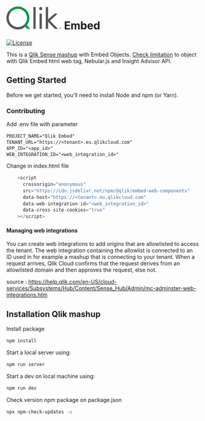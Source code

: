 # ![Qlik logo](./src/img/Qlik_Logo.svg) Embed

[![License](https://img.shields.io/badge/license-ISC-blue.svg)](https://opensource.org/licenses/ISC)

This is a [Qlik Sense mashup](https://qlik.dev/embed/foundational-knowledge/web-app-mashup-intro/) with Embed Objects. [Check limitation](https://qlik.dev/extend/extend-qlik-visualizations/supported-charts/) to object with Qlik Embed html web tag, Nebular.js and Insight Advisor API.

## Getting Started

Before we get started, you'll need to install Node and npm (or Yarn).

### Contributing

Add .env file with parameter

```.env
PROJECT_NAME="Qlik Embed"
TENANT_URL="https://<tenant>.eu.qlikcloud.com"
APP_ID="<app_id>"
WEB_INTEGRATION_ID="<web_integration_id>"
```

Change in index.html file

```js
    <script
      crossorigin="anonymous"
      src="https://cdn.jsdelivr.net/npm/@qlik/embed-web-components"
      data-host="https://<tenant>.eu.qlikcloud.com"
      data-web-integration-id="<web_integration_id>"
      data-cross-site-cookies="true"
    ></script>
```

#### Managing web integrations

You can create web integrations to add origins that are allowlisted to access the tenant. The web integration containing the allowlist is connected to an ID used in for example a mashup that is connecting to your tenant. When a request arrives, Qlik Cloud confirms that the request derives from an allowlisted domain and then approves the request, else not.

source : https://help.qlik.com/en-US/cloud-services/Subsystems/Hub/Content/Sense_Hub/Admin/mc-adminster-web-integrations.htm

## Installation Qlik mashup

Install package

```bash
npm install
```

Start a local server using:

```bash
npm run server
```

Start a dev on local machine using:

```bash
npm run dev
```

Check version npm package on package.json

```bash
npx npm-check-updates -u
```
